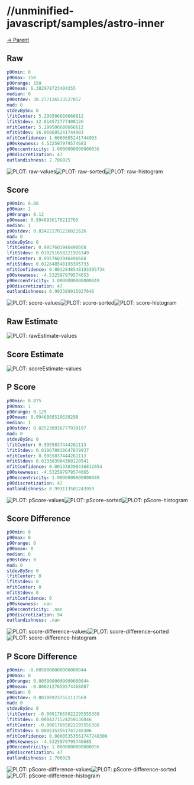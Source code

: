 
# //unminified-javascript/samples/astro-inner

[→ Parent](../..)


## Raw


```yaml
p90min: 0
p90max: 150
p90range: 150
p90mean: 6.382978723404255
median: 0
p90stdev: 30.277126533527017
mad: 0
stdevBySn: 0
lfitCenter: 5.299506688666612
lfitStdev: 12.814572777408126
mfitCenter: 5.299506688666612
mfitStdev: 16.060685241744903
mfitConfidence: 1.6060685241744903
p90skewness: 4.532597979574683
p90eccentricity: 1.0000000000000036
p90discretization: 47
outlandishness: 2.706025

```

![PLOT: raw-values](./raw/values.svg)![PLOT: raw-sorted](./raw/sorted.svg)![PLOT: raw-histogram](./raw/histogram.svg)
## Score


```yaml
p90min: 0.88
p90max: 1
p90range: 0.12
p90mean: 0.9948936170212765
median: 1
p90stdev: 0.024221701226821626
mad: 0
stdevBySn: 0
lfitCenter: 0.9957603946490668
lfitStdev: 0.010251658221926349
mfitCenter: 0.9957603946490668
mfitStdev: 0.012848548193395733
mfitConfidence: 0.0012848548193395734
p90skewness: -4.532597979574653
p90eccentricity: 1.0000000000000049
p90discretization: 47
outlandishness: 0.993389915927646

```

![PLOT: score-values](./score/values.svg)![PLOT: score-sorted](./score/sorted.svg)![PLOT: score-histogram](./score/histogram.svg)
## Raw Estimate

![PLOT: rawEstimate-values](./rawEstimate/values.svg)
## Score Estimate

![PLOT: scoreEstimate-values](./scoreEstimate/values.svg)
## P Score


```yaml
p90min: 0.875
p90max: 1
p90range: 0.125
p90mean: 0.9946808510638298
median: 1
p90stdev: 0.025230938777939197
mad: 0
stdevBySn: 0
lfitCenter: 0.9955837444261113
lfitStdev: 0.010678810647839937
mfitCenter: 0.9955837444261113
mfitStdev: 0.013383904368120541
mfitConfidence: 0.001338390436812054
p90skewness: -4.532597979574665
p90eccentricity: 1.0000000000000049
p90discretization: 47
outlandishness: 0.993113501243959

```

![PLOT: pScore-values](./pScore/values.svg)![PLOT: pScore-sorted](./pScore/sorted.svg)![PLOT: pScore-histogram](./pScore/histogram.svg)
## Score Difference


```yaml
p90min: 0
p90max: 0
p90range: 0
p90mean: 0
median: 0
p90stdev: 0
mad: 0
stdevBySn: 0
lfitCenter: 0
lfitStdev: 0
mfitCenter: 0
mfitStdev: 0
mfitConfidence: 0
p90skewness: .nan
p90eccentricity: .nan
p90discretization: 94
outlandishness: .nan

```

![PLOT: score-difference-values](./score-difference/values.svg)![PLOT: score-difference-sorted](./score-difference/sorted.svg)![PLOT: score-difference-histogram](./score-difference/histogram.svg)
## P Score Difference


```yaml
p90min: -0.0050000000000000044
p90max: 0
p90range: 0.0050000000000000044
p90mean: -0.0002127659574468087
median: 0
p90stdev: 0.001009237551117569
mad: 0
stdevBySn: 0
lfitCenter: -0.00017665022295555388
lfitStdev: 0.0004271524259136046
mfitCenter: -0.00017665022295555388
mfitStdev: 0.0005353561747248306
mfitConfidence: 0.00005353561747248306
p90skewness: -4.5325979795746685
p90eccentricity: 1.0000000000000056
p90discretization: 47
outlandishness: 2.706025

```

![PLOT: pScore-difference-values](./pScore-difference/values.svg)![PLOT: pScore-difference-sorted](./pScore-difference/sorted.svg)![PLOT: pScore-difference-histogram](./pScore-difference/histogram.svg)